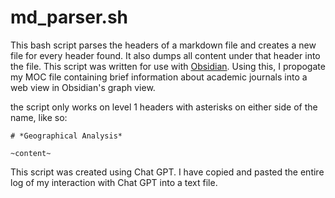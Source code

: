 # md_parser.sh

This bash script parses the headers of a markdown file and creates a new file for every header found. It also dumps all content under that header into the file. This script was written for use with [Obsidian](https://obsidian.md/). Using this, I propogate my MOC file containing brief information about academic journals into a web view in Obsidian's graph view. 

the script only works on level 1 headers with asterisks on either side of the name, like so:


```
# *Geographical Analysis* 

~content~

```

This script was created using Chat GPT. I have copied and pasted the entire log of my interaction with Chat GPT into a text file. 
